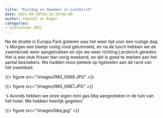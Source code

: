 ```yaml
---
title: "Rustdag en Zwemmen in Lenzkirch"
date: 2021-08-20T16:16:15+02:00
author: Chantal en Roger
categories:
- Schluchsee 2021
---
```


Na de drukte in Europa Park gisteren was het weer tijd voor een rustige dag. 's Morgen een beetje rustig rond gelummeld, en na de lunch hebben we de zwembroek weer aangetrokken en zijn we weer richting Lenzkirch gereden. Het is een stuk frisser dan vorig weekend, en dat is goed te merken aan het aantal bezoekers. We hadden mooi plekkie op ligstoelen aan de rand van het zwembad.

{{< figure src="/images/IMG_0988.JPG" >}}

{{< figure src="/images/IMG_0987.JPG" >}}

's Avonds hebben we onze eigen mini gas bbq aangestoken in de tuin van het hotel. We hebben heerlijk gegeten!

{{< figure src="/images/bbq.jpg" >}}